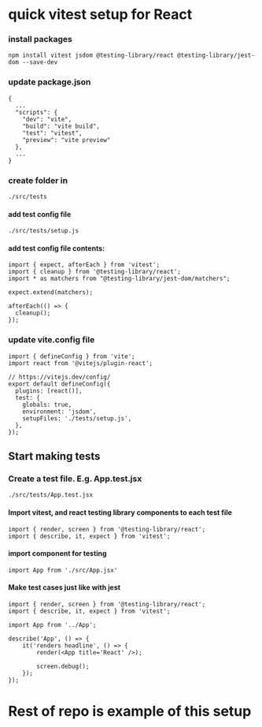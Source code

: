 # quick vitest setup for React

### install packages

```
npm install vitest jsdom @testing-library/react @testing-library/jest-dom --save-dev
```

### update package.json

```
{
  ...
  "scripts": {
    "dev": "vite",
    "build": "vite build",
    "test": "vitest",
    "preview": "vite preview"
  },
  ...
}
```

### create folder in

```
./src/tests
```

#### add test config file

```
./src/tests/setup.js
```

#### add test config file contents:

```
import { expect, afterEach } from 'vitest';
import { cleanup } from '@testing-library/react';
import * as matchers from "@testing-library/jest-dom/matchers";

expect.extend(matchers);

afterEach(() => {
  cleanup();
});
```

### update vite.config file

```
import { defineConfig } from 'vite';
import react from '@vitejs/plugin-react';

// https://vitejs.dev/config/
export default defineConfig({
  plugins: [react()],
  test: {
    globals: true,
    environment: 'jsdom',
    setupFiles: './tests/setup.js',
  },
});
```

## Start making tests

### Create a test file. E.g. App.test.jsx

```
./src/tests/App.test.jsx
```

#### Import vitest, and react testing library components to each test file

```
import { render, screen } from '@testing-library/react';
import { describe, it, expect } from 'vitest';
```

#### import component for testing

```
import App from './src/App.jsx'
```

#### Make test cases just like with jest

```
import { render, screen } from '@testing-library/react';
import { describe, it, expect } from 'vitest';

import App from '../App';

describe('App', () => {
    it('renders headline', () => {
        render(<App title='React' />);

        screen.debug();
    });
});
```

# Rest of repo is example of this setup
